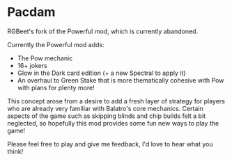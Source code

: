 # Pacdam
RGBeet's fork of the Powerful mod, which is currently abandoned.

Currently the Powerful mod adds:
- The Pow mechanic
- 16+ jokers
- Glow in the Dark card edition (+ a new Spectral to apply it)
- An overhaul to Green Stake that is more thematically cohesive with Pow
with plans for plenty more!

This concept arose from a desire to add a fresh layer of strategy for players who are already very familiar with Balatro's core mechanics. Certain aspects of the game such as skipping blinds and chip builds felt a bit neglected, so hopefully this mod provides some fun new ways to play the game!

Please feel free to play and give me feedback, I'd love to hear what you think!
